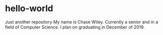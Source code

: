 # hello-world
Just another repository
My name is Chase Wiley. Currently a senior and in a field of Computer Science. I plan on graduating in December of 2019.

